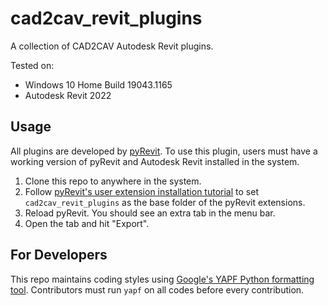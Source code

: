 # cad2cav_revit_plugins
A collection of CAD2CAV Autodesk Revit plugins.

Tested on:
- Windows 10 Home Build 19043.1165
- Autodesk Revit 2022

## Usage
All plugins are developed by [pyRevit](https://github.com/eirannejad/pyRevit). To use this plugin, users must have a working version of pyRevit and Autodesk Revit installed in the system.

1. Clone this repo to anywhere in the system.
2. Follow [pyRevit's user extension installation tutorial](https://www.notion.so/Create-Your-First-Command-2509b43e28bd498fba937f5c1be7f485) to set `cad2cav_revit_plugins` as the base folder of the pyRevit extensions.
3. Reload pyRevit. You should see an extra tab in the menu bar.
4. Open the tab and hit "Export".

## For Developers
This repo maintains coding styles using [Google's YAPF Python formatting tool](https://github.com/google/yapf). Contributors must run `yapf` on all codes before every contribution. 
